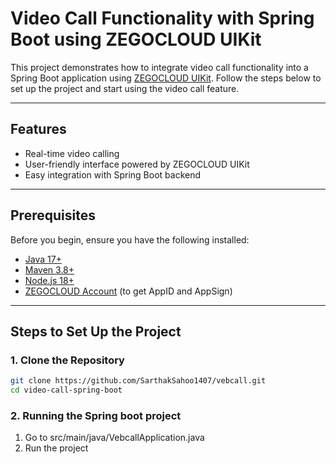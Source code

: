 # Video Call Functionality with Spring Boot using ZEGOCLOUD UIKit

This project demonstrates how to integrate video call functionality into a Spring Boot application using [ZEGOCLOUD UIKit](https://www.zegocloud.com/). Follow the steps below to set up the project and start using the video call feature.

---

## Features
- Real-time video calling
- User-friendly interface powered by ZEGOCLOUD UIKit
- Easy integration with Spring Boot backend

---

## Prerequisites
Before you begin, ensure you have the following installed:
- [Java 17+](https://adoptopenjdk.net/)
- [Maven 3.8+](https://maven.apache.org/)
- [Node.js 18+](https://nodejs.org/)
- [ZEGOCLOUD Account](https://www.zegocloud.com/) (to get AppID and AppSign)

---

## Steps to Set Up the Project

### 1. Clone the Repository
```bash
git clone https://github.com/SarthakSahoo1407/vebcall.git
cd video-call-spring-boot
```
### 2. Running the Spring boot project
  1. Go to src/main/java/VebcallApplication.java
  2. Run the project
     
